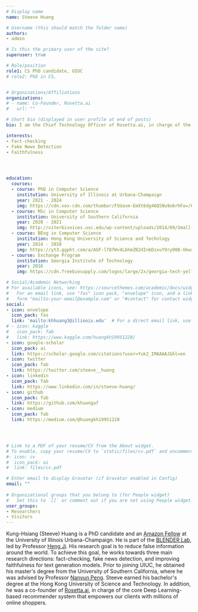 ```yaml
---
# Display name
name: Steeve Huang

# Username (this should match the folder name)
authors:
- admin

# Is this the primary user of the site?
superuser: true

# Role/position
role1: CS PhD candidate, UIUC
# role2: PhD in CS,


# Organizations/Affiliations
organizations:
# - name: Co-Founder, Rosetta.ai
#   url: ""

# Short bio (displayed in user profile at end of posts)
bio: I am the Chief Technology Officer of Rosetta.ai, in charge of the core Deep Learning-based recommender system that empowers our clients with over millions of online shoppers. In Spring 2020, I will be attending the University of Southern California as a Master of Science in Computer Science student.

interests:
- Fact-checking
- Fake News Detection
- Faithfulness




education:
  courses:
  - course: PhD in Computer Science
    institution: University of Illinois at Urbana-Champaign
    year: 2021 - 2024
    img: https://cdn.vox-cdn.com/thumbor/FSUavm-EmXt6dg46QSNu9o6rhFo=/0x0:800x400/1400x1400/filters:focal(336x136:464x264):format(jpeg)/cdn.vox-cdn.com/uploads/chorus_image/image/56187477/DHNkdRfXoAEp2VD.0.jpg
  - course: MSc in Computer Science
    institution: University of Southern California
    year: 2020 - 2021
    img: http://viterbivoices.usc.edu/wp-content/uploads/2014/09/Small-Use-Shield_GoldOnCard.jpg
  - course: BEng in Computer Science
    institution: Hong Kong University of Science and Technlogy
    year: 2014 - 2018
    img: https://yt3.ggpht.com/a/AGF-l78fWv4LbhmZB2dInbDzxuY9ryO08-UkwxzTqQ=s900-c-k-c0xffffffff-no-rj-mo
  - course: Exchange Program
    institution: Georgia Institute of Technology
    year: 2016
    img: https://cdn.freebiesupply.com/logos/large/2x/georgia-tech-yellow-jackets-2-logo-png-transparent.png

# Social/Academic Networking
# For available icons, see: https://sourcethemes.com/academic/docs/widgets/#icons
#   For an email link, use "fas" icon pack, "envelope" icon, and a link in the
#   form "mailto:your-email@example.com" or "#contact" for contact widget.
social:
- icon: envelope
  icon_pack: fas
  link: 'mailto:khhuang3@illinois.edu'  # For a direct email link, use "mailto:test@example.org".
# - icon: kaggle
#   icon_pack: fab
#   link: https://www.kaggle.com/huangkh19951228/  
- icon: google-scholar
  icon_pack: ai
  link: https://scholar.google.com/citations?user=Yuk2_IMAAAAJ&hl=en
- icon: twitter
  icon_pack: fab
  link: https://twitter.com/steeve__huang    
- icon: linkedin
  icon_pack: fab
  link: https://www.linkedin.com/in/steeve-huang/
- icon: github
  icon_pack: fab
  link: https://github.com/khuangaf
- icon: medium
  icon_pack: fab
  link: https://medium.com/@huangkh19951228  




# Link to a PDF of your resume/CV from the About widget.
# To enable, copy your resume/CV to `static/files/cv.pdf` and uncomment the lines below.  
#- icon: cv
#  icon_pack: ai
#  link: files/cv.pdf

# Enter email to display Gravatar (if Gravatar enabled in Config)
email: ""
  
# Organizational groups that you belong to (for People widget)
#   Set this to `[]` or comment out if you are not using People widget.  
user_groups:
- Researchers
- Visitors
---
```


Kung-Hsiang (Steeve) Huang is a PhD candidate and an [Amazon Fellow](https://aice.illinois.edu/people) at the
University of Illinois Urbana-Champaign. He is part of the [BLENDER Lab](http://blender.cs.illinois.edu/), led by Professor [Heng Ji](http://blender.cs.illinois.edu/hengji.html). His research goal is to reduce false information around the world. To achieve this goal, he works towards three main research directions: fact-checking, fake news detection, and improving faithfulness for text generation models. Prior to joining UIUC, he obtained his master's degree from the University of Southern California, where he was advised by Professor [Nanyun Peng](https://vnpeng.net/). Steeve earned his bachelor's degree at the Hong Kong University of Science and Technology. In addition, he was a co-founder of [Rosetta.ai](http://rosetta.ai/), in charge of the core Deep Learning-based recommender system that empowers our clients with millions of online shoppers.
